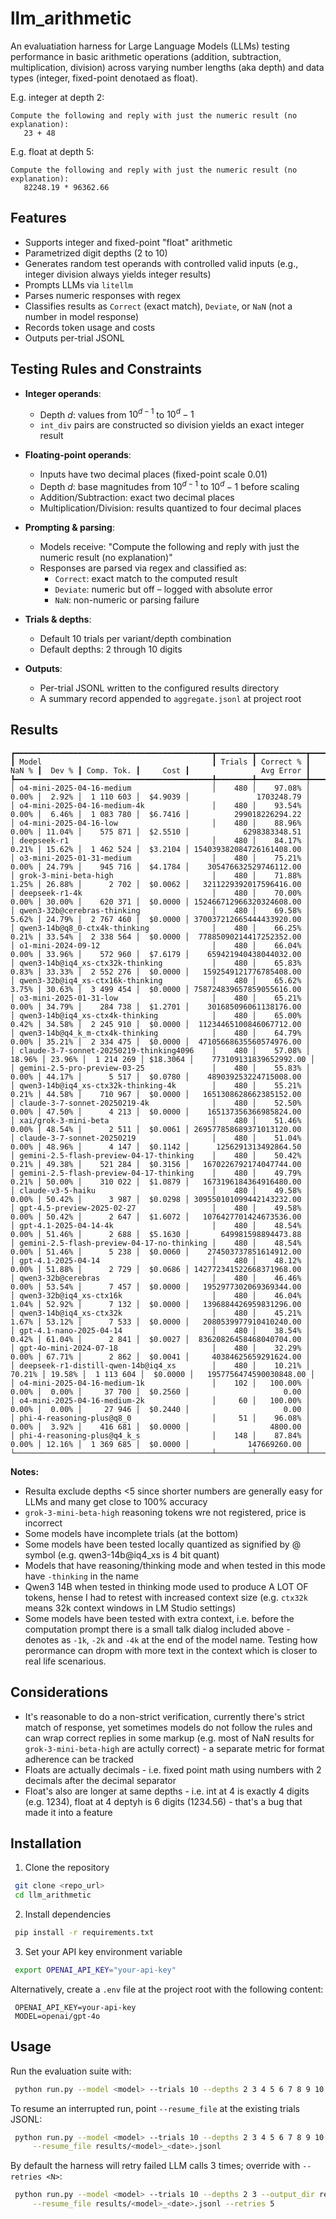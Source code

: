 # llm_arithmetic

An evaluatiation harness for Large Language Models (LLMs) testing performance in basic arithmetic operations (addition, subtraction, multiplication, division) across varying number lengths (aka depth) and data types (integer, fixed-point denotaed as float). 

E.g. integer at depth 2:
```
Compute the following and reply with just the numeric result (no explanation):
   23 + 48
```

E.g. float at depth 5:
```
Compute the following and reply with just the numeric result (no explanation):
   82248.19 * 96362.66
```

## Features

- Supports integer and fixed-point "float" arithmetic
- Parametrized digit depths (2 to 10)
- Generates random test operands with controlled valid inputs (e.g., integer division always yields integer results)
- Prompts LLMs via `litellm`
- Parses numeric responses with regex
- Classifies results as `Correct` (exact match), `Deviate`, or `NaN` (not a number in model response)
- Records token usage and costs
- Outputs per-trial JSONL

## Testing Rules and Constraints

- **Integer operands**:
  - Depth *d*: values from $10^{d-1}$ to $10^d - 1$
  - `int_div` pairs are constructed so division yields an exact integer result

- **Floating-point operands**:
  - Inputs have two decimal places (fixed-point scale 0.01)
  - Depth *d*: base magnitudes from $10^{d-1}$ to $10^d - 1$ before scaling
  - Addition/Subtraction: exact two decimal places
  - Multiplication/Division: results quantized to four decimal places

- **Prompting & parsing**:
  - Models receive: "Compute the following and reply with just the numeric result (no explanation)"
  - Responses are parsed via regex and classified as:
    - `Correct`: exact match to the computed result
    - `Deviate`: numeric but off – logged with absolute error
    - `NaN`: non-numeric or parsing failure

- **Trials & depths**:
  - Default 10 trials per variant/depth combination
  - Default depths: 2 through 10 digits

- **Outputs**:
  - Per-trial JSONL written to the configured results directory
  - A summary record appended to `aggregate.jsonl` at project root

## Results

```
┏━━━━━━━━━━━━━━━━━━━━━━━━━━━━━━━━━━━━━━━━━━━━┳━━━━━━━━┳━━━━━━━━━━━┳━━━━━━━━┳━━━━━━━━┳━━━━━━━━━━━━┳━━━━━━━━━━┳━━━━━━━━━━━━━━━━━━━━━━━━━━┓
┃ Model                                      ┃ Trials ┃ Correct % ┃  NaN % ┃  Dev % ┃ Comp. Tok. ┃     Cost ┃                Avg Error ┃
┡━━━━━━━━━━━━━━━━━━━━━━━━━━━━━━━━━━━━━━━━━━━━╇━━━━━━━━╇━━━━━━━━━━━╇━━━━━━━━╇━━━━━━━━╇━━━━━━━━━━━━╇━━━━━━━━━━╇━━━━━━━━━━━━━━━━━━━━━━━━━━┩
│ o4-mini-2025-04-16-medium                  │    480 │    97.08% │  0.00% │  2.92% │  1 110 603 │  $4.9039 │               1703248.79 │
│ o4-mini-2025-04-16-medium-4k               │    480 │    93.54% │  0.00% │  6.46% │  1 083 780 │  $6.7416 │          299018226294.22 │
│ o4-mini-2025-04-16-low                     │    480 │    88.96% │  0.00% │ 11.04% │    575 871 │  $2.5510 │            6298383348.51 │
│ deepseek-r1                                │    480 │    84.17% │  0.21% │ 15.62% │  1 462 524 │  $3.2104 │ 154039382084726161408.00 │
│ o3-mini-2025-01-31-medium                  │    480 │    75.21% │  0.00% │ 24.79% │    945 716 │  $4.1784 │    305476632529746112.00 │
│ grok-3-mini-beta-high                      │    480 │    71.88% │  1.25% │ 26.88% │      2 702 │  $0.0062 │   3211229392017596416.00 │
│ deepseek-r1-4k                             │    480 │    70.00% │  0.00% │ 30.00% │    620 371 │  $0.0000 │ 152466712966320324608.00 │
│ qwen3-32b@cerebras-thinking                │    480 │    69.58% │  5.62% │ 24.79% │  2 767 460 │  $0.0000 │ 370037212665444433920.00 │
│ qwen3-14b@q8_0-ctx4k-thinking              │    480 │    66.25% │  0.21% │ 33.54% │  2 338 564 │  $0.0000 │  77885090214417252352.00 │
│ o1-mini-2024-09-12                         │    480 │    66.04% │  0.00% │ 33.96% │    572 960 │  $7.6179 │    659421940438044032.00 │
│ qwen3-14b@iq4_xs-ctx32k-thinking           │    480 │    65.83% │  0.83% │ 33.33% │  2 552 276 │  $0.0000 │   1592549121776785408.00 │
│ qwen3-32b@iq4_xs-ctx16k-thinking           │    480 │    65.62% │  3.75% │ 30.63% │  3 499 454 │  $0.0000 │ 758724839657859055616.00 │
│ o3-mini-2025-01-31-low                     │    480 │    65.21% │  0.00% │ 34.79% │    284 738 │  $1.2701 │    301685096061138176.00 │
│ qwen3-14b@iq4_xs-ctx4k-thinking            │    480 │    65.00% │  0.42% │ 34.58% │  2 245 910 │  $0.0000 │  11234465100846067712.00 │
│ qwen3-14b@q4_k_m-ctx4k-thinking            │    480 │    64.79% │  0.00% │ 35.21% │  2 334 475 │  $0.0000 │  47105668635560574976.00 │
│ claude-3-7-sonnet-20250219-thinking4096    │    480 │    57.08% │ 18.96% │ 23.96% │  1 214 269 │ $18.3064 │    773109131839652992.00 │
│ gemini-2.5-pro-preview-03-25               │    480 │    55.83% │  0.00% │ 44.17% │      5 517 │  $0.0780 │    489039253224715008.00 │
│ qwen3-14b@iq4_xs-ctx32k-thinking-4k        │    480 │    55.21% │  0.21% │ 44.58% │    710 967 │  $0.0000 │   1651308628662385152.00 │
│ claude-3-7-sonnet-20250219-4k              │    480 │    52.50% │  0.00% │ 47.50% │      4 213 │  $0.0000 │    165137356366985824.00 │
│ xai/grok-3-mini-beta                       │    480 │    51.46% │  0.00% │ 48.54% │      2 511 │  $0.0061 │ 269577858689371013120.00 │
│ claude-3-7-sonnet-20250219                 │    480 │    51.04% │  0.00% │ 48.96% │      4 147 │  $0.1142 │      1256291313492864.50 │
│ gemini-2.5-flash-preview-04-17-thinking    │    480 │    50.42% │  0.21% │ 49.38% │    521 284 │  $0.3156 │   1670226792174047744.00 │
│ gemini-2.5-flash-preview-04-17-thinking    │    480 │    49.79% │  0.21% │ 50.00% │    310 022 │  $1.0879 │   1673196184364916480.00 │
│ claude-v3-5-haiku                          │    480 │    49.58% │  0.00% │ 50.42% │      3 987 │  $0.0298 │ 309550101099442143232.00 │
│ gpt-4.5-preview-2025-02-27                 │    480 │    49.58% │  0.00% │ 50.42% │      2 647 │  $1.6072 │   1076427701424673536.00 │
│ gpt-4.1-2025-04-14-4k                      │    480 │    48.54% │  0.00% │ 51.46% │      2 688 │  $5.1630 │       649981598894473.88 │
│ gemini-2.5-flash-preview-04-17-no-thinking │    480 │    48.54% │  0.00% │ 51.46% │      5 238 │  $0.0060 │    274503737851614912.00 │
│ gpt-4.1-2025-04-14                         │    480 │    48.12% │  0.00% │ 51.88% │      2 729 │  $0.0686 │ 142772341522668371968.00 │
│ qwen3-32b@cerebras                         │    480 │    46.46% │  0.00% │ 53.54% │      7 457 │  $0.0000 │   1952977302069369344.00 │
│ qwen3-32b@iq4_xs-ctx16k                    │    480 │    46.04% │  1.04% │ 52.92% │      7 132 │  $0.0000 │   1396884426959831296.00 │
│ qwen3-14b@iq4_xs-ctx32k                    │    480 │    45.21% │  1.67% │ 53.12% │      7 533 │  $0.0000 │   2080539977910410240.00 │
│ gpt-4.1-nano-2025-04-14                    │    480 │    38.54% │  0.42% │ 61.04% │      2 841 │  $0.0027 │  83620826458468040704.00 │
│ gpt-4o-mini-2024-07-18                     │    480 │    32.29% │  0.00% │ 67.71% │      2 862 │  $0.0041 │     40384625659291624.00 │
│ deepseek-r1-distill-qwen-14b@iq4_xs        │    480 │    10.21% │ 70.21% │ 19.58% │  1 113 604 │  $0.0000 │   1957756474590030848.00 │
│ o4-mini-2025-04-16-medium-1k               │    102 │   100.00% │  0.00% │  0.00% │     37 700 │  $0.2560 │                     0.00 │
│ o4-mini-2025-04-16-medium-2k               │     60 │   100.00% │  0.00% │  0.00% │     27 946 │  $0.2440 │                     0.00 │
│ phi-4-reasoning-plus@q8_0                  │     51 │    96.08% │  0.00% │  3.92% │    416 681 │  $0.0000 │                  4800.00 │
│ phi-4-reasoning-plus@q4_k_s                │    148 │    87.84% │  0.00% │ 12.16% │  1 369 685 │  $0.0000 │             147669260.00 │
└────────────────────────────────────────────┴────────┴───────────┴────────┴────────┴────────────┴──────────┴──────────────────────────┘
```

**Notes:**

- Resulta exclude depths <5 since shorter numbers are generally easy for LLMs and many get close to 100% accuracy
- `grok-3-mini-beta-high` reasoning tokens wre not registered, price is incorrect
- Some models have incomplete trials (at the bottom)
- Some models have been tested locally quantized as signified by @ symbol (e.g. qwen3-14b@iq4_xs is 4 bit quant)
- Models that have reasoning/thinking mode and when tested in this mode have `-thinking` in the name
- Qwen3 14B when tested in thinking mode used to produce A LOT OF tokens, hense I had to retest with increased context size (e.g. `ctx32k` means 32k context windows in LM Studio settings)
- Some models have been tested with extra context, i.e. before the computation prompt there is a small talk dialog included above - denotes as `-1k`, `-2k` and `-4k` at the end of the model name. Testing how perormance can dropm with more text in the context which is closer to real life scenarious.
  
## Considerations
- It's reasonable to do a non-strict verification, currently there's strict match of response, yet sometimes models do not follow the rules and can wrap correct replies in some markup (e.g. most of NaN results for `grok-3-mini-beta-high` are actully correct) - a separate metric for format adherence can be tracked
- Floats are actually decimals - i.e. fixed point math using numbers with 2 decimals after the decimal separator
- Float's also are longer at same depths - i.e. int at 4 is exactly 4 digits (e.g. 1234), float at 4 deptyh is 6 digits (1234.56) - that's a bug that made it into a feature

## Installation

1. Clone the repository

```bash
 git clone <repo_url>
 cd llm_arithmetic
```

2. Install dependencies

```bash
 pip install -r requirements.txt
```

3. Set your API key environment variable

```bash
 export OPENAI_API_KEY="your-api-key"
```

Alternatively, create a `.env` file at the project root with the following content:

```env
 OPENAI_API_KEY=your-api-key
 MODEL=openai/gpt-4o
```

## Usage

Run the evaluation suite with:

```bash
 python run.py --model <model> --trials 10 --depths 2 3 4 5 6 7 8 9 10 --output_dir results
```

To resume an interrupted run, point `--resume_file` at the existing trials JSONL:

```bash
 python run.py --model <model> --trials 10 --depths 2 3 4 5 6 7 8 9 10 --output_dir results \
     --resume_file results/<model>_<date>.jsonl
```

By default the harness will retry failed LLM calls 3 times; override with `--retries <N>`:

```bash
 python run.py --model <model> --trials 10 --depths 2 3 --output_dir results \
     --resume_file results/<model>_<date>.jsonl --retries 5
```
